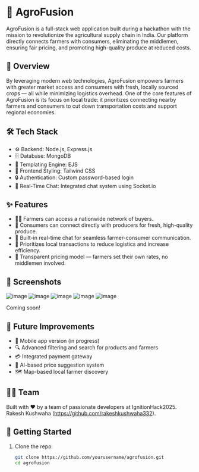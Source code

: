 # 🌾 AgroFusion

AgroFusion is a full-stack web application built during a hackathon with the mission to revolutionize the agricultural supply chain in India. Our platform directly connects farmers with consumers, eliminating the middlemen, ensuring fair pricing, and promoting high-quality produce at reduced costs.

## 🚀 Overview

By leveraging modern web technologies, AgroFusion empowers farmers with greater market access and consumers with fresh, locally sourced crops — all while minimizing logistics overhead. One of the core features of AgroFusion is its focus on local trade: it prioritizes connecting nearby farmers and consumers to cut down transportation costs and support regional economies.

## 🛠 Tech Stack

- ⚙️ Backend: Node.js, Express.js
- 🗄️ Database: MongoDB
- 🧠 Templating Engine: EJS
- 💅 Frontend Styling: Tailwind CSS
- 🔒 Authentication: Custom password-based login
- 📡 Real-Time Chat: Integrated chat system using Socket.io

## ✨ Features

- 👨‍🌾 Farmers can access a nationwide network of buyers.
- 🛒 Consumers can connect directly with producers for fresh, high-quality produce.
- 💬 Built-in real-time chat for seamless farmer-consumer communication.
- 📍 Prioritizes local transactions to reduce logistics and increase efficiency.
- 🧾 Transparent pricing model — farmers set their own rates, no middlemen involved.

## 📸 Screenshots
![image](https://github.com/user-attachments/assets/72858bfe-9893-4d37-96c4-04f1553b33c2)
![image](https://github.com/user-attachments/assets/a2c78bf1-157c-4343-ac7f-054e6002038b)
![image](https://github.com/user-attachments/assets/2aadefb2-eeb3-48c6-aa75-bb1bca058a1e)
![image](https://github.com/user-attachments/assets/03f043ef-3c38-46a5-a143-958fc8e83589)
![image](https://github.com/user-attachments/assets/7da3c081-ba63-42d5-ae90-fc2fcdda4bd0)





Coming soon!

## 🚧 Future Improvements

- 📱 Mobile app version (in progress)
- 🔍 Advanced filtering and search for products and farmers
- 💳 Integrated payment gateway
- 🧠 AI-based price suggestion system
- 🗺️ Map-based local farmer discovery

## 🧑‍💻 Team

Built with ❤️ by a team of passionate developers at IgnitionHack2025.
Rakesh Kushwaha (https://github.com/rakeshkushwaha332).


## 📂 Getting Started

1. Clone the repo:
   ```bash
   git clone https://github.com/yourusername/agrofusion.git
   cd agrofusion
